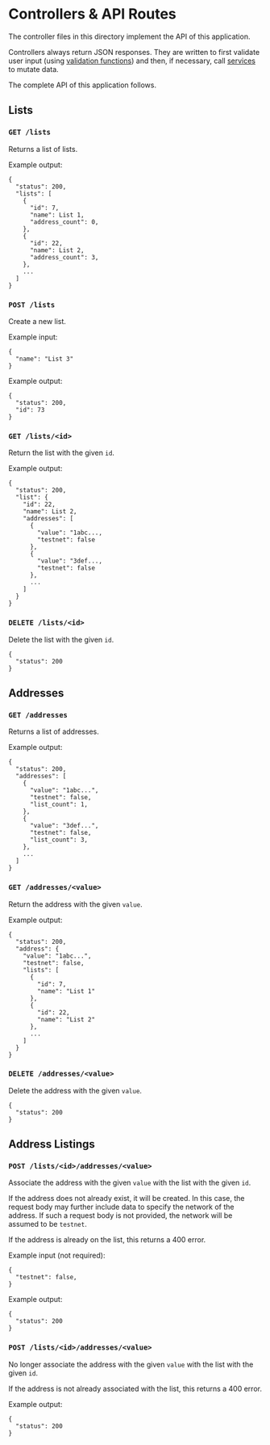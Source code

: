 # Controllers & API Routes

The controller files in this directory implement the API of this
application.

Controllers always return JSON responses.  They are written to first
validate user input (using [validation functions](../validation)) and
then, if necessary, call [services](../services) to mutate data.

The complete API of this application follows.

## Lists

### `GET /lists`

Returns a list of lists.

Example output:

```
{
  "status": 200,
  "lists": [
    {
	  "id": 7,
	  "name": List 1,
	  "address_count": 0,
    },
    {
	  "id": 22,
	  "name": List 2,
	  "address_count": 3,
    },
    ...
  ]
}
```

### `POST /lists`

Create a new list.

Example input:

```
{
  "name": "List 3"
}
```

Example output:

```
{
  "status": 200,
  "id": 73
}  
```

### `GET /lists/<id>`

Return the list with the given `id`.

Example output:

```
{
  "status": 200,
  "list": {
    "id": 22,
	"name": List 2,
	"addresses": [
      {
	    "value": "1abc...,
	    "testnet": false
	  },
      {
	    "value": "3def...,
	    "testnet": false
	  },
      ...
    ]
  }
}
```

### `DELETE /lists/<id>`

Delete the list with the given `id`.

```
{
  "status": 200
}
```


## Addresses

### `GET /addresses`

Returns a list of addresses.

Example output:

```
{
  "status": 200,
  "addresses": [
    {
	  "value": "1abc...",
	  "testnet": false,
	  "list_count": 1,
    },
    {
	  "value": "3def...",
	  "testnet": false,
	  "list_count": 3,
    },
    ...
  ]
}
```

### `GET /addresses/<value>`

Return the address with the given `value`.

Example output:

```
{
  "status": 200,
  "address": {
    "value": "1abc...",
	"testnet": false,
	"lists": [
      {
	    "id": 7,
	    "name": "List 1"
	  },
      {
	    "id": 22,
	    "name": "List 2"
	  },
      ...
    ]
  }
}
```

### `DELETE /addresses/<value>`

Delete the address with the given `value`.

```
{
  "status": 200
}
```

## Address Listings

### `POST /lists/<id>/addresses/<value>`

Associate the address with the given `value` with the list with the given `id`.

If the address does not already exist, it will be created.  In this
case, the request body may further include data to specify the network
of the address.  If such a request body is not provided, the network
will be assumed to be `testnet`.

If the address is already on the list, this returns a 400 error.

Example input (not required):

```
{
  "testnet": false,
}
```

Example output:

```
{
  "status": 200
}
```

### `POST /lists/<id>/addresses/<value>`

No longer associate the address with the given `value` with the list with the given `id`.

If the address is not already associated with the list, this returns a 400 error.

Example output:

```
{
  "status": 200
}
```
